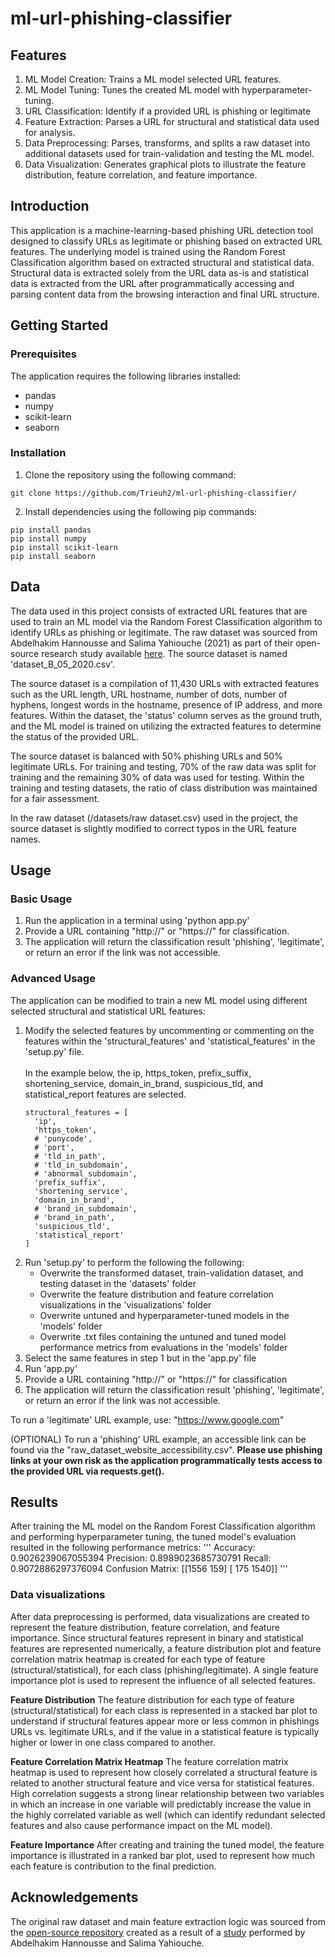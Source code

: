 # ml-url-phishing-classifier

## Features
1. ML Model Creation: Trains a ML model selected URL features.
2. ML Model Tuning: Tunes the created ML model with hyperparameter-tuning.
3. URL Classification: Identify if a provided URL is phishing or legitimate
4. Feature Extraction: Parses a URL for structural and statistical data used for analysis.
5. Data Preprocessing: Parses, transforms, and splits a raw dataset into additional datasets used for train-validation and testing the ML model.
6. Data Visualization: Generates graphical plots to illustrate the feature distribution, feature correlation, and feature importance. 

## Introduction
This application is a machine-learning-based phishing URL detection tool designed to classify URLs as legitimate or phishing based on extracted URL features. The underlying model is trained using the Random Forest Classification algorithm based on extracted structural and statistical data. Structural data is extracted solely from the URL data as-is and statistical data is extracted from the URL after programmatically accessing and parsing content data from the browsing interaction and final URL structure.

## Getting Started

### Prerequisites
The application requires the following libraries installed:
- pandas
- numpy
- scikit-learn
- seaborn


### Installation
1. Clone the repository using the following command:
```
git clone https://github.com/Trieuh2/ml-url-phishing-classifier/
```
2. Install dependencies using the following pip commands:
```
pip install pandas
pip install numpy
pip install scikit-learn
pip install seaborn
```

## Data
The data used in this project consists of extracted URL features that are used to train an ML model via the Random Forest Classification algorithm to identify URLs as phishing or legitimate. The raw dataset was sourced from Abdelhakim Hannousse and Salima Yahiouche (2021) as part of their open-source research study available [here](https://data.mendeley.com/datasets/c2gw7fy2j4/3). The source dataset is named 'dataset_B_05_2020.csv'.

The source dataset is a compilation of 11,430 URLs with extracted features such as the URL length, URL hostname, number of dots, number of hyphens, longest words in the hostname, presence of IP address, and more features. Within the dataset, the 'status' column serves as the ground truth, and the ML model is trained on utilizing the extracted features to determine the status of the provided URL. 

The source dataset is balanced with 50% phishing URLs and 50% legitimate URLs. For training and testing, 70% of the raw data was split for training and the remaining 30% of data was used for testing. Within the training and testing datasets, the ratio of class distribution was maintained for a fair assessment.

In the raw dataset (/datasets/raw dataset.csv) used in the project, the source dataset is slightly modified to correct typos in the URL feature names.

## Usage

### Basic Usage
1. Run the application in a terminal using 'python app.py'
2. Provide a URL containing "http://" or "https://" for classification.
3. The application will return the classification result 'phishing', 'legitimate', or return an error if the link was not accessible.

### Advanced Usage
The application can be modified to train a new ML model using different selected structural and statistical URL features:
1. Modify the selected features by uncommenting or commenting on the features within the 'structural_features' and 'statistical_features' in the 'setup.py' file.\
\
In the example below, the ip, https_token, prefix_suffix, shortening_service, domain_in_brand, suspicious_tld, and statistical_report features are selected.
      ```
      structural_features = [
        'ip',
        'https_token',
        # 'punycode',
        # 'port',
        # 'tld_in_path',
        # 'tld_in_subdomain',
        # 'abnormal_subdomain',
        'prefix_suffix',
        'shortening_service',
        'domain_in_brand',
        # 'brand_in_subdomain',
        # 'brand_in_path',
        'suspicious_tld',
        'statistical_report'
      ]
      ```
2. Run 'setup.py' to perform the following the following:
    - Overwrite the transformed dataset, train-validation dataset, and testing dataset in the 'datasets' folder
    - Overwrite the feature distribution and feature correlation visualizations in the 'visualizations' folder
    - Overwrite untuned and hyperparameter-tuned models in the 'models' folder
    - Overwrite .txt files containing the untuned and tuned model performance metrics from evaluations in the 'models' folder
3. Select the same features in step 1 but in the 'app.py' file
4. Run 'app.py'
6. Provide a URL containing "http://" or "https://" for classification
7. The application will return the classification result 'phishing', 'legitimate', or return an error if the link was not accessible.

To run a 'legitimate' URL example, use: "https://www.google.com"

(OPTIONAL) To run a 'phishing' URL example, an accessible link can be found via the "raw_dataset_website_accessibility.csv". **Please use phishing links at your own risk as the application programmatically tests access to the provided URL via requests.get().**

## Results
After training the ML model on the Random Forest Classification algorithm and performing hyperparameter tuning, the tuned model's evaluation resulted in the following performance metrics:
'''
Accuracy: 0.9026239067055394
Precision: 0.8989023685730791
Recall: 0.9072886297376094
Confusion Matrix: [[1556  159]
 [ 175 1540]]
'''

### Data visualizations
After data preprocessing is performed, data visualizations are created to represent the feature distribution, feature correlation, and feature importance. Since structural features represent in binary and statistical features are represented numerically, a feature distribution plot and feature correlation matrix heatmap is created for each type of feature (structural/statistical), for each class (phishing/legitimate). A single feature importance plot is used to represent the influence of all selected features.

**Feature Distribution**
The feature distribution for each type of feature (structural/statistical) for each class is represented in a stacked bar plot to understand if structural features appear more or less common in phishings URLs vs. legitimate URLs, and if the value in a statistical feature is typically higher or lower in one class compared to another.
	
**Feature Correlation Matrix Heatmap**
The feature correlation matrix heatmap is used to represent how closely correlated a structural feature is related to another structural feature and vice versa for statistical features. High correlation suggests a strong linear relationship between two variables in which an increase in one variable will predictably increase the value in the highly correlated variable as well (which can identify redundant selected features and also cause performance impact on the ML model).

**Feature Importance**
After creating and training the tuned model, the feature importance is illustrated in a ranked bar plot, used to represent how much each feature is contribution to the final prediction.

## Acknowledgements
The original raw dataset and main feature extraction logic was sourced from the [open-source repository](https://data.mendeley.com/datasets/c2gw7fy2j4/3) created as a result of a [study](https://arxiv.org/abs/2010.12847) performed by Abdelhakim Hannousse and Salima Yahiouche.